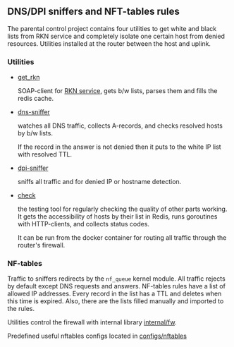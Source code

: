 ## DNS/DPI sniffers and NFT-tables rules

The parental control project contains four utilities to get white and black lists from RKN service and 
completely isolate one certain host from denied resources. Utilities installed at the router between
the host and uplink.

### Utilities

 - [get_rkn](cmd/get_rkn)

    SOAP-client for [RKN service](https://vigruzki.rkn.gov.ru/services/OperatorRequest/?wsdl), 
    gets b/w lists, parses them and fills the redis cache.
    
 - [dns-sniffer](cmd/dns-sniffer)

    watches all DNS traffic, collects A-records, and checks resolved hosts by b/w lists.
    
    If the record in the answer is not denied then it puts to the white IP list with resolved TTL.

 - [dpi-sniffer](cmd/dpi-sniffer)

    sniffs all traffic and for denied IP or hostname detection.

 - [check](cmd/check)

    the testing tool for regularly checking the quality of other parts working. It gets the 
    accessibility of hosts by their list in Redis, runs goroutines with HTTP-clients, and collects status codes.

    It can be run from the docker container for routing all traffic through the router's firewall.

### NF-tables

Traffic to sniffers redirects by the `nf_queue` kernel module. All traffic rejects by default 
except DNS requests and answers. NF-tables rules have a list of allowed IP addresses. 
Every record in the list has a TTL and deletes when this time is expired.
Also, there are the lists filled manually and imported to the rules.

Utilities control the firewall with internal library [internal/fw](internal/fw).

Predefined useful nftables configs located in [configs/nftables](configs/nftables)
